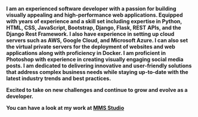 <strong>I am an experienced software developer with a passion for building visually appealing and high-performance web applications. Equipped with years of experience and a skill set including expertise in Python, HTML, CSS, JavaScript, Bootstrap, Django, Flask, REST APIs, and the Django Rest Framework.
I also have experience in setting up cloud servers such as AWS, Google Cloud, and Microsoft Azure. I can also set the virtual private servers for the deployment of websites and web applications along with proficiency in Docker.
I am proficient in Photoshop with experience in creating visually engaging social media posts. I am dedicated to delivering innovative and user-friendly solutions that address complex business needs while staying up-to-date with the latest industry trends and best practices. 

Excited to take on new challenges and continue to grow and evolve as a developer.

You can have a look at my work at <a href="mmsstudio.tech" target="_blank">MMS Studio</a></strong>


<!---
mianmujeeb/mianmujeeb is a ✨ special ✨ repository because its `README.md` (this file) appears on your GitHub profile.
You can click the Preview link to take a look at your changes.
--->
